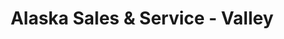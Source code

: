 ---
title: "Alaska Sales & Service - Valley"
url: /palmer/alaska-sales-and-service-valley/
shop: car
---